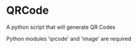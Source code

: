 # QRCode
A python script that will generate QR Codes

Python modules 'qrcode' and 'image' are required
